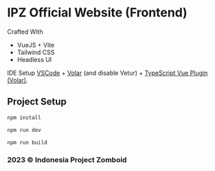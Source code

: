 # IPZ Official Website (Frontend)

Crafted With
- VueJS + Vite
- Tailwind CSS
- Headless UI
 

 IDE Setup
[VSCode](https://code.visualstudio.com/) + [Volar](https://marketplace.visualstudio.com/items?itemName=Vue.volar) (and disable Vetur) + [TypeScript Vue Plugin (Volar)](https://marketplace.visualstudio.com/items?itemName=Vue.vscode-typescript-vue-plugin).

## Project Setup  
```sh
npm install
```
```sh
npm run dev
```
```sh
npm run build
```

### 2023 ©️ Indonesia Project Zomboid 